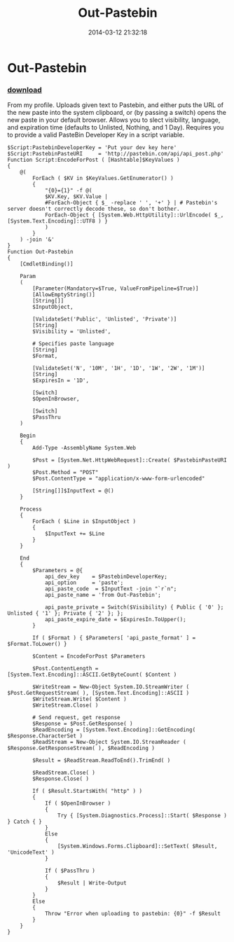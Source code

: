 ﻿---
pid:            4982
poster:         Matthew Sessions
title:          Out-Pastebin
date:           2014-03-12 21:32:18
format:         posh
parent:         0
parent:         0

---

# Out-Pastebin

### [download](4982.ps1)

From my profile. Uploads given text to Pastebin, and either puts the URL of the new paste into the system clipboard, or (by passing a switch) opens the new paste in your default browser. Allows you to slect visibility, language, and expiration time (defaults to Unlisted, Nothing, and 1 Day). Requires you to provide a valid PasteBin Developer Key in a script variable.

```posh
$Script:PastebinDeveloperKey = 'Put your dev key here'
$Script:PastebinPasteURI     = 'http://pastebin.com/api/api_post.php'
Function Script:EncodeForPost ( [Hashtable]$KeyValues )
{
    @(  
        ForEach ( $KV in $KeyValues.GetEnumerator() )
        {
            "{0}={1}" -f @(
            $KV.Key, $KV.Value | 
            #ForEach-Object { $_ -replace ' ', '+' } | # Pastebin's server doesn't correctly decode these, so don't bother.
            ForEach-Object { [System.Web.HttpUtility]::UrlEncode( $_, [System.Text.Encoding]::UTF8 ) }
            )
        }
    ) -join '&'
}
Function Out-Pastebin
{
    [CmdletBinding()]
    
    Param
    (
        [Parameter(Mandatory=$True, ValueFromPipeline=$True)]
        [AllowEmptyString()]
        [String[]]
        $InputObject,
        
        [ValidateSet('Public', 'Unlisted', 'Private')]
        [String]
        $Visibility = 'Unlisted',
        
        # Specifies paste language
        [String]
        $Format,
        
        [ValidateSet('N', '10M', '1H', '1D', '1W', '2W', '1M')]
        [String]
        $ExpiresIn = '1D',
        
        [Switch]
        $OpenInBrowser,
        
        [Switch]
        $PassThru
    )
    
    Begin
    {
        Add-Type -AssemblyName System.Web
        
        $Post = [System.Net.HttpWebRequest]::Create( $PastebinPasteURI )
        $Post.Method = "POST"
        $Post.ContentType = "application/x-www-form-urlencoded"
        
        [String[]]$InputText = @()
    }
    
    Process
    {
        ForEach ( $Line in $InputObject )
        {
            $InputText += $Line
        }
    }
    
    End
    {
        $Parameters = @{
            api_dev_key    = $PastebinDeveloperKey;
            api_option     = 'paste';
            api_paste_code  = $InputText -join "`r`n";
            api_paste_name = 'from Out-Pastebin';
            
            api_paste_private = Switch($Visibility) { Public { '0' }; Unlisted { '1' }; Private { '2' }; };
            api_paste_expire_date = $ExpiresIn.ToUpper();
        }
        
        If ( $Format ) { $Parameters[ 'api_paste_format' ] = $Format.ToLower() }
        
        $Content = EncodeForPost $Parameters
        
        $Post.ContentLength = [System.Text.Encoding]::ASCII.GetByteCount( $Content )
        
        $WriteStream = New-Object System.IO.StreamWriter ( $Post.GetRequestStream( ), [System.Text.Encoding]::ASCII )
        $WriteStream.Write( $Content )
        $WriteStream.Close( )
        
        # Send request, get response
        $Response = $Post.GetResponse( )
        $ReadEncoding = [System.Text.Encoding]::GetEncoding( $Response.CharacterSet )
        $ReadStream = New-Object System.IO.StreamReader ( $Response.GetResponseStream( ), $ReadEncoding )
        
        $Result = $ReadStream.ReadToEnd().TrimEnd( )
        
        $ReadStream.Close( )
        $Response.Close( )
        
        If ( $Result.StartsWith( "http" ) )
        {
            If ( $OpenInBrowser )
            {
                Try { [System.Diagnostics.Process]::Start( $Response ) } Catch { }
            }
            Else
            {
                [System.Windows.Forms.Clipboard]::SetText( $Result, 'UnicodeText' )
            }
            
            If ( $PassThru )
            {
                $Result | Write-Output
            }
        }
        Else
        {
            Throw "Error when uploading to pastebin: {0}" -f $Result
        }
    }
}
```
